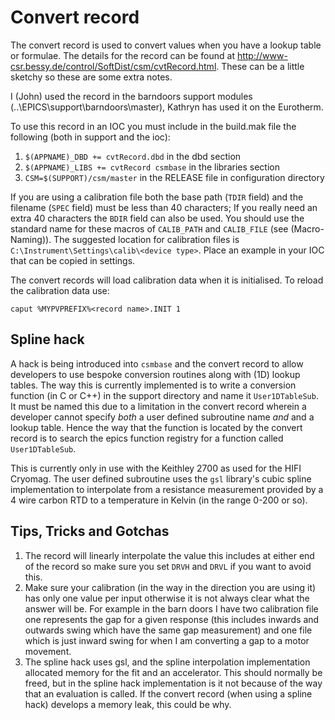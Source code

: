 # Convert record

The convert record is used to convert values when you have a lookup table or formulae. The details for the record can be found at http://www-csr.bessy.de/control/SoftDist/csm/cvtRecord.html. These can be a little sketchy so these are some extra notes.

I (John) used the record in the barndoors support modules (..\EPICS\support\barndoors\master), Kathryn has used it on the Eurotherm.

To use this record in an IOC you must include in the build.mak file the following (both in support and the ioc):

1. `$(APPNAME)_DBD += cvtRecord.dbd` in the dbd section
1. `$(APPNAME)_LIBS += cvtRecord csmbase` in the libraries section
1. `CSM=$(SUPPORT)/csm/master` in the RELEASE file in configuration directory

If you are using a calibration file both the base path (`TDIR` field) and the filename (`SPEC` field) must be less than 40 characters; If you really need an extra 40 characters the `BDIR` field can also be used. You should use the standard name for these macros of `CALIB_PATH` and `CALIB_FILE` (see (Macro-Naming)). The suggested location for calibration files is `C:\Instrument\Settings\calib\<device type>`. Place an example in your IOC that can be copied  in settings.

The convert records will load calibration data when it is initialised. To reload the calibration data use:

    caput %MYPVPREFIX%<record name>.INIT 1

## Spline hack

A hack is being introduced into `csmbase` and the convert record to allow developers to use bespoke conversion routines along with (1D) lookup tables. The way this is currently implemented is to write a conversion function (in C or C++) in the support directory and name it `User1DTableSub`. It must be named this due to a limitation in the convert record wherein a developer cannot specify _both_ a user defined subroutine name _and_ and a lookup table. Hence the way that the function is located by the convert record is to search the epics function registry for a function called `User1DTableSub`.

This is currently only in use with the Keithley 2700 as used for the HIFI Cryomag. The user defined subroutine uses the `gsl` library's cubic spline implementation to interpolate from a resistance measurement provided by a 4 wire carbon RTD to a temperature in Kelvin (in the range 0-200 or so).  

## Tips, Tricks and Gotchas

1. The record will linearly interpolate the value this includes at either end of the record so make sure you set `DRVH` and `DRVL` if you want to avoid this.
1. Make sure your calibration (in the way in the direction you are using it) has only one value per input otherwise it is not always clear what the answer will be. For example in the barn doors I have two calibration file one represents the gap for a given response (this includes inwards and outwards swing which have the same gap measurement) and one file which is just inward swing for when I am converting a gap to a motor movement.
1. The spline hack uses gsl, and the spline interpolation implementation allocated memory for the fit and an accelerator. This should normally be freed, but in the spline hack implementation is it not because of the way that an evaluation is called. If the convert record (when using a spline hack) develops a memory leak, this could be why.
